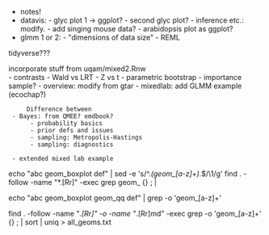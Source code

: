 - notes!
- datavis:
      - glyc plot 1 -> ggplot?
      - second glyc plot?
	  - inference etc.: modify.
      - add singing mouse data?
      - arabidopsis plot as ggplot?
- glmm 1 or 2:
      - "dimensions of data size"
      - REML
	  
	  
tidyverse???

incorporate stuff from uqam/mixed2.Rnw		  
          - contrasts
	      - Wald vs LRT
		  - Z vs t
		  - parametric bootstrap
		  - importance sample?
	 - overview: modify from gtar
	 - mixedlab: add GLMM example (ecochap?)

         Difference between 
     - Bayes: from QMEE? emdbook?
	      - probability basics
	      - prior defs and issues
		  - sampling: Metropolis-Hastings
		  - sampling: diagnostics
		  
     - extended mixed lab example

echo "abc geom_boxplot def" | sed -e 's/^.*\(geom_[a-z]\+\).*$/\1/g'
find . -follow -name "*.[Rr]" -exec grep geom_ {} \; |

echo "abc geom_boxplot geom_qq def" | grep -o 'geom_[a-z]\+'

find . -follow -name "*.[Rr]" -o -name "*.[Rr]md" -exec grep -o 'geom_[a-z]\+' {} \; | sort | uniq > all_geoms.txt

